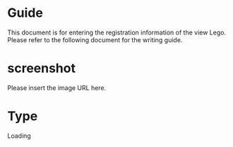 # Guide
This document is for entering the registration information of the view Lego. Please refer to the following document for the writing guide.

# screenshot
Please insert the image URL here.

# Type
Loading